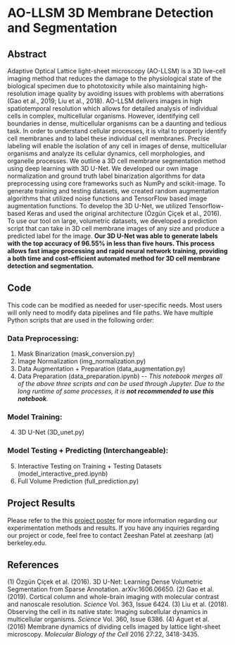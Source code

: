 # AO-LLSM 3D Membrane Detection and Segmentation

## Abstract

Adaptive Optical Lattice light-sheet microscopy (AO-LLSM) is a 3D live-cell imaging method that reduces the damage to the physiological state of the biological specimen due to phototoxicity while also maintaining high-resolution image quality by avoiding issues with problems with aberrations (Gao et al., 2019; Liu et al., 2018). AO-LLSM delivers images in high spatiotemporal resolution which allows for detailed analysis of individual cells in complex, multicellular organisms. However, identifying cell boundaries in dense, multicellular organisms can be a daunting and tedious task. In order to understand cellular processes, it is vital to properly identify cell membranes and to label these individual cell membranes. Precise labeling will enable the isolation of any cell in images of dense, multicellular organisms and analyze its cellular dynamics, cell morphologies, and organelle processes. We outline a 3D cell membrane segmentation method using deep learning with 3D U-Net. We developed our own image normalization and ground truth label binarization algorithms for data preprocessing using core frameworks such as NumPy and scikit-image. To generate training and testing datasets, we created random augmentation algorithms that utilized noise functions and TensorFlow based image augmentation functions. To develop the 3D U-Net, we utilized Tensorflow-based Keras and used the original architecture (Özgün Çiçek et al., 2016). To use our tool on large, volumetric datasets, we developed a prediction script that can take in 3D cell membrane images of any size and produce a predicted label for the image. **Our 3D U-Net was able to generate labels with the top accuracy of 96.55% in less than five hours. This process allows fast image processing and rapid neural network training, providing a both time and cost-efficient automated method for 3D cell membrane detection and segmentation.**


## Code
This code can be modified as needed for user-specific needs. Most users will only need to modify data pipelines and file paths. We have multiple Python scripts that are used in the following order:

### Data Preprocessing:

  1. Mask Binarization (mask_conversion.py)
  2. Image Normalization (img_normalization.py)
  3. Data Augmentation + Preparation (data_augmentation.py)
  4. Data Preparation (data_preparation.ipynb) -- *This notebook merges all of the above three scripts and can be used through Jupyter. Due to the long runtime of      some processes, it is **not recommended to use this notebook**.* 

### Model Training:

  4. 3D U-Net (3D_unet.py)

### Model Testing + Predicting (Interchangeable):

  5. Interactive Testing on Training + Testing Datasets (model_interactive_pred.ipynb)
  6. Full Volume Prediction (full_prediction.py)
  


## Project Results

Please refer to the this <a href="https://github.com/abcucberkeley/LLSM3D_MembraneSegmentation/blob/master/poster.pdf" download>project poster</a> for more information regarding our experimentation methods and results. If you have any inquiries regarding our project or code, feel free to contact Zeeshan Patel at zeeshanp (at) berkeley.edu. 
  

## References 

(1) Özgün Çiçek et al. (2016). 3D U-Net: Learning Dense Volumetric Segmentation from Sparse Annotation. arXiv:1606.06650. (2) Gao et al. (2019). Cortical column and whole-brain imaging with molecular contrast and nanoscale resolution. *Science* Vol. 363, Issue 6424. (3) Liu et al. (2018). Observing the cell in its native state: Imaging subcellular dynamics in multicellular organisms. *Science* Vol. 360, Issue 6386. (4) Aguet et al. (2016) Membrane dynamics of dividing cells imaged by lattice light-sheet microscopy. *Molecular Biology of the Cell* 2016 27:22, 3418-3435. 
  
